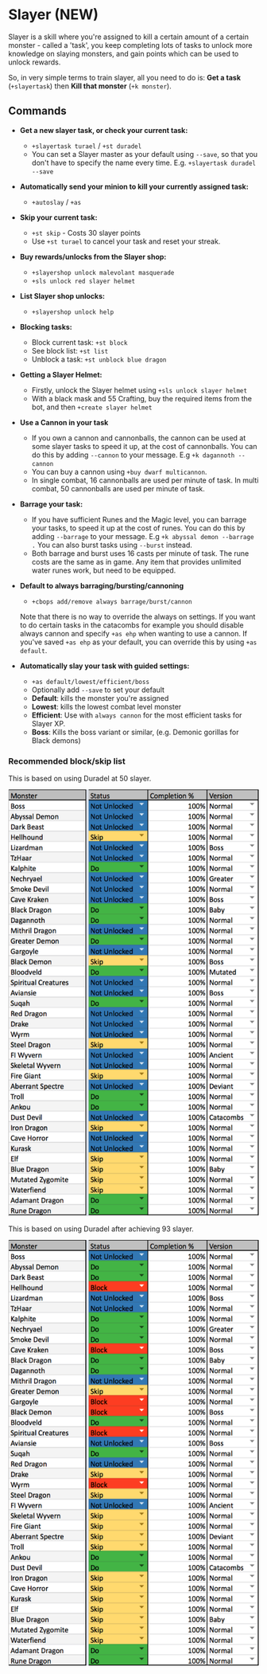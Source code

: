 # Slayer \(NEW\)

Slayer is a skill where you're assigned to kill a certain amount of a certain monster - called a 'task', you keep completing lots of tasks to unlock more knowledge on slaying monsters, and gain points which can be used to unlock rewards.

So, in very simple terms to train slayer, all you need to do is: **Get a task** \(`+slayertask`\) then **Kill that monster** \(`+k monster`\).

## Commands

* **Get a new slayer task, or check your current task:**

  * `+slayertask turael` / `+st duradel`
  * You can set a Slayer master as your default using `--save`, so that you don't have to specify the name every time. E.g. `+slayertask duradel --save`

* **Automatically send your minion to kill your currently assigned task:**

  * `+autoslay` / `+as`

* **Skip your current task:**

  * `+st skip` - Costs 30 slayer points
  * Use `+st turael` to cancel your task and reset your streak.

* **Buy rewards/unlocks from the Slayer shop:**

  * `+slayershop unlock malevolant masquerade`
  * `+sls unlock red slayer helmet`

* **List Slayer shop unlocks:**

  * `+slayershop unlock help`

* **Blocking tasks:**

  * Block current task: `+st block`
  * See block list: `+st list`
  * Unblock a task: `+st unblock blue dragon`

* **Getting a Slayer Helmet:**

  * Firstly, unlock the Slayer helmet using `+sls unlock slayer helmet`
  * With a black mask and 55 Crafting, buy the required items from the bot, and then `+create slayer helmet` 

* **Use a Cannon in your task**

  * If you own a cannon and cannonballs, the cannon can be used at some slayer tasks to speed it up, at the cost of cannonballs. You can do this by adding `--cannon` to your message. E.g `+k dagannoth --cannon`
  * You can buy a cannon using `+buy dwarf multicannon`.
  * In single combat, 16 cannonballs are used per minute of task. In multi combat, 50 cannonballs are used per minute of task.

* **Barrage your task:**

  * If you have sufficient Runes and the Magic level, you can barrage your tasks, to speed it up at the cost of runes. You can do this by adding `--barrage` to your message. E.g `+k abyssal demon --barrage .` You can also burst tasks using `--burst` instead.
  * Both barrage and burst uses 16 casts per minute of task. The rune costs are the same as in game. Any item that provides unlimited water runes work, but need to be equipped.

* **Default to always barraging/bursting/cannoning**

  * `+cbops add/remove always barrage/burst/cannon`

  Note that there is no way to override the always on settings. If you want to do certain tasks in the catacombs for example you should disable always cannon and specify `+as ehp` when wanting to use a cannon. If you've saved `+as ehp` as your default, you can override this by using `+as default`.  

* **Automatically slay your task with guided settings:**

  * `+as default/lowest/efficient/boss`
  * Optionally add `--save` to set your default
  * **Default**: kills the monster you're assigned
  * **Lowest**: kills the lowest combat level monster
  * **Efficient**: Use with `always cannon` for the most efficient tasks for Slayer XP.
  * **Boss**: Kills the boss variant or similar, \(e.g. Demonic gorillas for Black demons\)

### Recommended block/skip list

This is based on using Duradel at 50 slayer.

![](../../.gitbook/assets/image%20%285%29.png)

This is based on using Duradel after achieving 93 slayer. 

![](../../.gitbook/assets/image%20%287%29.png)

